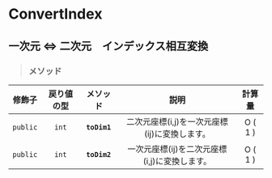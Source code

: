 # ConvertIndex
## 一次元 <=> 二次元　インデックス相互変換

> ### メソッド
|修飾子|戻り値の型|メソッド|説明|計算量|
|:---:|:---:|:---:|:---:|:---:|
|`public`|`int`|**`toDim1`**|二次元座標(i,j)を一次元座標(ij)に変換します。|O ( 1 )|
|`public`|`int`|**`toDim2`**|一次元座標(ij)を二次元座標(i,j)に変換します。|O ( 1 )|
